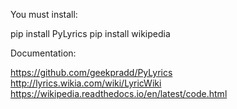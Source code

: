 You must install:

pip install PyLyrics
pip install wikipedia

Documentation:

https://github.com/geekpradd/PyLyrics
http://lyrics.wikia.com/wiki/LyricWiki
https://wikipedia.readthedocs.io/en/latest/code.html
